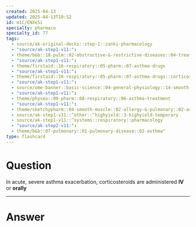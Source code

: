 ```yaml
---
created: 2025-04-13
updated: 2025-04-13T10:52
id: m1C/ENXe5i
specialty: pharmaco
specialty_id: 77
tags:
  - source/ak-original-decks::step-1::zanki-pharmacology
  - "source/ak-step1-v11:": 
  - theme/b&b::18-pulm::02-obstructive-&-restrictive-diseases::04-treatment-of-copd-&-asthma
  - "source/ak-step1-v11:": 
  - theme/firstaid::16-respiratory::05-pharm::07-asthma-drugs
  - "source/ak-step1-v11:": 
  - theme/firstaid::16-respiratory::05-pharm::07-asthma-drugs::corticosteroids
  - "source/ak-step1-v11:": 
  - source/ome-banner::basic-science::04-general-physiology::14-smooth-muscle
  - "source/ak-step1-v11:": 
  - theme/physeo::09-pharm::08-respiratory::06-asthma-treatment
  - "source/ak-step1-v11:": 
  - theme/sketchypharm::04-smooth-muscle::02-allergy-&-pulmonary::02-asthma-therapy
  - source/ak-step1-v11::^other::^highyield::3-highyield-temporary
  - source/ak-step1-v11::^systems::respiratory::pharmacology
  - "source/ak-step2-v11:": 
  - theme/b&b::07-pulmonary::01-pulmonary-disease::02-asthma"
type: flashcard
---
```


# Question
In acute, severe asthma exacerbation, corticosteroids are administered **IV** or **orally**

---

# Answer
